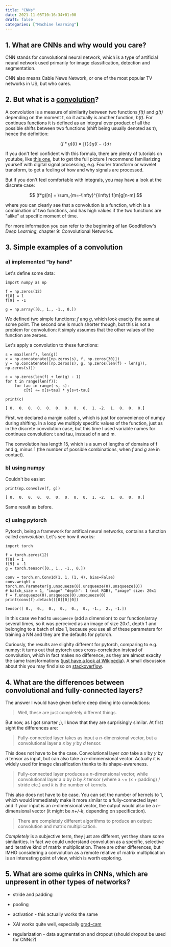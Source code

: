 ```yaml
---
title: "CNNs"
date: 2021-11-05T10:16:34+01:00
draft: false
categories: ["Machine learning"]
---
```


## 1. What are CNNs and why would you care?

CNN stands for convolutional neural network, which is a type of artificial neural network used primarily for image classification, detection and segmentation.

CNN also means Cable News Network, or one of the most popular TV networks in US, but who cares.

## 2. But what is a [convolution](https://en.wikipedia.org/wiki/Convolution)?

A convolution is a measure of similarity between two functions *f(t)* and *g(t)* depending on the moment t, so it actually is another function, *h(t)*. For continues functions it is defined as an integral over product of all the possible shifts between two functions (shift being usually denoted as $\tau$), hence the definition:

$$ (f * g)(t) = \int f(\tau) g(t-\tau) d\tau $$

If you don't feel confident with this formula, there are plenty of tutorials on youtube, like [this one](https://www.youtube.com/watch?v=N-zd-T17uiE), but to get the full picture I recommend familiarizing yourself with digital signal processing, e.g. Fourier transform or wavelet transform, to get a feeling of how and why signals are processed.

But if you don't feel comfortable with integrals, you may have a look at the discrete case:

$$ (f*g)[n] = \sum_{m=-\infty}^{\infty} f[m]g[n-m] $$

where you can clearly see that a convolution is a function, which is a combination of two functions, and has high values if the two functions are "alike" at specific moment of time.

For more information you can refer to the beginning of Ian Goodfellow's *Deep Learning*, chapter 9: Convolutional Networks.

## 3. Simple examples of a convolution

### a) implemented "by hand"

Let's define some data:
```{python}
import numpy as np

f = np.zeros(12)
f[8] = 1
f[9] = -1

g = np.array([0., 1., -1., 0.])
```

We defined two simple functions: *f* ang *g*, which look exaclty the same at some point. The second one is much shorter though, but this is not a problem for convolution: it simply assumes that the other values of the function are zeroes.

Let's apply a convolution to these functions:
```{python}
s = max(len(f), len(g))
x = np.concatenate([np.zeros(s), f, np.zeros(30)])
y = np.concatenate([np.zeros(s), g, np.zeros(len(f) - len(g)), np.zeros(s)])

c = np.zeros(len(f) + len(g) - 1)
for t in range(len(f)):
    for tau in range(-s, s):
        c[t] += x[s+tau] * y[s+t-tau]

print(c)
```
```
[ 0.  0.  0.  0.  0.  0.  0.  0.  0.  1. -2.  1.  0.  0.  0.]
```
First, we declared a margin called `s`, which is just for convenience of numpy during shifting. In a loop we multiply specific values of the function, just as in the discrete convolution case, but this time I used variable names for continues convolution: t and tau, instead of n and m.

The convolution has length 15, which is a sum of lengths of domains of f and g, minus 1 (the number of possible combinations, when *f* and *g* are in contact).

### b) using numpy

Couldn't be easier:

```{python}
print(np.convolve(f, g))
```
```
[ 0.  0.  0.  0.  0.  0.  0.  0.  0.  1. -2.  1.  0.  0.  0.]
```

Same result as before.

### c) using pytorch

Pytorch, being a framework for artifical neural networks, contains a function called *convolution*. Let's see how it works:

```{python}
import torch

f = torch.zeros(12)
f[8] = 1
f[9] = -1
g = torch.tensor([0., 1., -1., 0.])

conv = torch.nn.Conv1d(1, 1, (1, 4), bias=False)
conv.weight = torch.nn.Parameter(g.unsqueeze(0).unsqueeze(0).unsqueeze(0))
# batch_size = 1, "image" "depth": 1 (not RGB), "image" size: 20x1
f = f.unsqueeze(0).unsqueeze(0).unsqueeze(0)
print(conv(f).detach()[0][0][0])
```
```
tensor([ 0.,  0.,  0.,  0.,  0.,  0., -1.,  2., -1.])
```

In this case we had to `unsqueeze` (add a dimension) to our function/array several times, so it was perceived as an image of size 20x1, depth 1 and belonging to a batch of size 1, because you use all of these parameters for training a NN and they are the defaults for pytorch.

Curiously, the results are slighlty different for pytorch, comparing to e.g. numpy: it turns out that pytorch uses cross-correlation instead of convolution, which in fact makes no difference, as they are almost exaclty the same transformations ([just have a look at Wikipedia](https://en.wikipedia.org/wiki/Cross-correlation#Properties)). A small discussion about this you may find also on [stackoverflow](https://stackoverflow.com/questions/66640802/why-are-pytorch-convolutions-implemented-as-cross-correlations).

## 4. What are the differences between convolutional and fully-connected layers?

The answer I would have given before deep diving into convolutions:

>Well, these are just completely different things.

But now, as I got smarter ;), I know that they are surprisingly similar. At first sight the differences are:

>Fully-connected layer takes as input a *n*-dimensional vector, but a convolutional layer a *x* by *y* by *d* tensor.

This does not have to be the case. Convolutional layer *can* take a *x* by *y* by *d* tensor as input, but can also take a *n*-dimmensional vector. Actually it is widely used for image classification thanks to its shape-awareness.

>Fully-connected layer produces a *n*-dimensional vector, while convolutional layer a *a* by *b* by *k* tensor (where a ~= (x + padding) / stride etc.) and *k* is the number of kernels.

This also does not have to be case. You can set the number of kernels to 1, which would immediately make it more similar to a fully-connected layer and if your input is an *n*-dimensional vector, the output would also be a *n*-dimensional vector (it might be *n+/-k*, depending on specification).

>There are completely different algorithms to produce an output: convolution and matrix multiplication.

*Completely* is a subjective term, they just are different, yet they share some similarities. In fact we could understand convolution as a specific, selective and iterative kind of matrix multiplication. There are other differences, but IMHO considering a convolution as a remote relative of matrix multiplication is an interesting point of view, which is worth exploring.

## 5. What are some quirks in CNNs, which are unpresent in other types of networks?

- stride and padding

- pooling

- activation - this actually works the same

- XAI works quite well, especially [grad-cam](https://greysweater42.github.io/fiat_ferrari/#6-but-does-it-really-work)

- regularization - data augmentation and dropout (should dropout be used for CNNs?)
